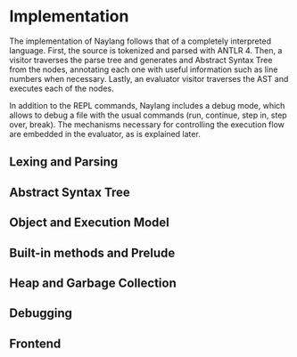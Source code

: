 Implementation
==============

The implementation of Naylang follows that of a completely interpreted language.
First, the source is tokenized and parsed with ANTLR 4. Then, a visitor traverses
the parse tree and generates and Abstract Syntax Tree from the nodes, annotating
each one with useful information such as line numbers when necessary.
Lastly, an evaluator visitor traverses the AST and executes each of the nodes.

In addition to the REPL commands, Naylang includes a debug mode,
which allows to debug a file with the usual commands (run, continue, step in,
step over, break). The mechanisms necessary for controlling the execution
flow are embedded in the evaluator, as is explained later.

Lexing and Parsing
------



Abstract Syntax Tree
------

Object and Execution Model
------

Built-in methods and Prelude
------

Heap and Garbage Collection
------

Debugging
------

Frontend
------

